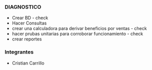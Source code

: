 ### **DIAGNOSTICO**

- Crear BD - check
- Hacer Consultas
- crear una calculadora para derivar beneficios por ventas - check
- hacer prubas unitarias para corroborar funcionamiento - check
- crear reportes



### Integrantes
* Cristian Carrillo
